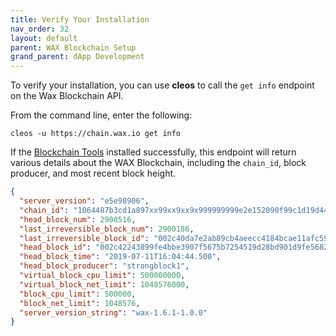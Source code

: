 ```yaml
---
title: Verify Your Installation
nav_order: 32
layout: default
parent: WAX Blockchain Setup
grand_parent: dApp Development
---
```


To verify your installation, you can use **cleos** to call the `get info` endpoint on the Wax Blockchain API. 

From the command line, enter the following:

```
cleos -u https://chain.wax.io get info
```

If the [Blockchain Tools](/docs/es/tools/blockchain_tools) installed successfully, this endpoint will return various details about the WAX Blockchain, including the `chain_id`, block producer, and most recent block height.


```json
{
  "server_version": "e5e98906",
  "chain_id": "1064487b3cd1a897xx99xx9xx9x999999999e2e152090f99c1d19d44e01aea5a4",
  "head_block_num": 2900516,
  "last_irreversible_block_num": 2900186,
  "last_irreversible_block_id": "002c40da7e2ab89cb4aeecc4184bcae11afc5988cbc1ca9854a6345e00dbb378",
  "head_block_id": "002c42243899fe4bbe3907f5675b7254519d28bd901d9fe5682be7ebc047d6b8",
  "head_block_time": "2019-07-11T16:04:44.500",
  "head_block_producer": "strongblock1",
  "virtual_block_cpu_limit": 500000000,
  "virtual_block_net_limit": 1048576000,
  "block_cpu_limit": 500000,
  "block_net_limit": 1048576,
  "server_version_string": "wax-1.6.1-1.0.0"
}
```




